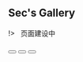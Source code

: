 ## Sec's Gallery

!> <i class="fa-solid fa-toggle-off"></i>&nbsp;&nbsp;页面建设中

<div class="g-shell">
    <div id="g-main"></div>
    <button class="g-button prev" onclick="frontANDback('peB')"><i class="fas fa-chevron-left"></i></button>
    <button class="g-button next" onclick="frontANDback('neB')"><i class="fas fa-chevron-right"></i></button>
    <button class="random" onclick="imgRandom()"><i class="fas fa-dice-five fa-3x fa-spin" style="--fa-animation-duration: 6s;"></i></button>
</div>